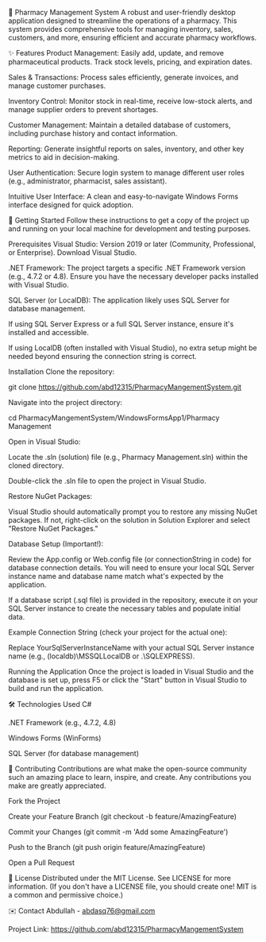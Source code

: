 🏥 Pharmacy Management System
A robust and user-friendly desktop application designed to streamline the operations of a pharmacy. This system provides comprehensive tools for managing inventory, sales, customers, and more, ensuring efficient and accurate pharmacy workflows.

✨ Features
Product Management: Easily add, update, and remove pharmaceutical products. Track stock levels, pricing, and expiration dates.

Sales & Transactions: Process sales efficiently, generate invoices, and manage customer purchases.

Inventory Control: Monitor stock in real-time, receive low-stock alerts, and manage supplier orders to prevent shortages.

Customer Management: Maintain a detailed database of customers, including purchase history and contact information.

Reporting: Generate insightful reports on sales, inventory, and other key metrics to aid in decision-making.

User Authentication: Secure login system to manage different user roles (e.g., administrator, pharmacist, sales assistant).

Intuitive User Interface: A clean and easy-to-navigate Windows Forms interface designed for quick adoption.

🚀 Getting Started
Follow these instructions to get a copy of the project up and running on your local machine for development and testing purposes.

Prerequisites
Visual Studio: Version 2019 or later (Community, Professional, or Enterprise). Download Visual Studio.

.NET Framework: The project targets a specific .NET Framework version (e.g., 4.7.2 or 4.8). Ensure you have the necessary developer packs installed with Visual Studio.

SQL Server (or LocalDB): The application likely uses SQL Server for database management.

If using SQL Server Express or a full SQL Server instance, ensure it's installed and accessible.

If using LocalDB (often installed with Visual Studio), no extra setup might be needed beyond ensuring the connection string is correct.

Installation
Clone the repository:

git clone https://github.com/abd12315/PharmacyMangementSystem.git

Navigate into the project directory:

cd PharmacyMangementSystem/WindowsFormsApp1/Pharmacy Management

Open in Visual Studio:

Locate the .sln (solution) file (e.g., Pharmacy Management.sln) within the cloned directory.

Double-click the .sln file to open the project in Visual Studio.

Restore NuGet Packages:

Visual Studio should automatically prompt you to restore any missing NuGet packages. If not, right-click on the solution in Solution Explorer and select "Restore NuGet Packages."

Database Setup (Important!):

Review the App.config or Web.config file (or connectionString in code) for database connection details. You will need to ensure your local SQL Server instance name and database name match what's expected by the application.

If a database script (.sql file) is provided in the repository, execute it on your SQL Server instance to create the necessary tables and populate initial data.

Example Connection String (check your project for the actual one):

<connectionStrings>
    <add name="DefaultConnection" connectionString="Data Source=YourSqlServerInstanceName;Initial Catalog=PharmacyDB;Integrated Security=True" providerName="System.Data.SqlClient" />
</connectionStrings>

Replace YourSqlServerInstanceName with your actual SQL Server instance name (e.g., (localdb)\MSSQLLocalDB or .\SQLEXPRESS).

Running the Application
Once the project is loaded in Visual Studio and the database is set up, press F5 or click the "Start" button in Visual Studio to build and run the application.

🛠️ Technologies Used
C#

.NET Framework (e.g., 4.7.2, 4.8)

Windows Forms (WinForms)

SQL Server (for database management)

🤝 Contributing
Contributions are what make the open-source community such an amazing place to learn, inspire, and create. Any contributions you make are greatly appreciated.

Fork the Project

Create your Feature Branch (git checkout -b feature/AmazingFeature)

Commit your Changes (git commit -m 'Add some AmazingFeature')

Push to the Branch (git push origin feature/AmazingFeature)

Open a Pull Request

📄 License
Distributed under the MIT License. See LICENSE for more information.
(If you don't have a LICENSE file, you should create one! MIT is a common and permissive choice.)

✉️ Contact
Abdullah - abdasq76@gmail.com

Project Link: https://github.com/abd12315/PharmacyMangementSystem
